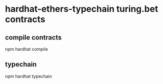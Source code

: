 # hardhat-ethers-typechain turing.bet contracts

## compile contracts

npm hardhat compile

## typechain

npm hardhat typechain